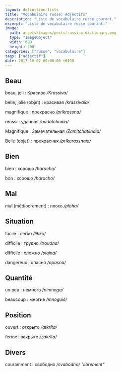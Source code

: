 ```yaml
---
layout: definition-lists
title: "Vocabulaire russe: Adjectifs"
description: "Liste de vocabulaire russe courant."
excerpt: "Liste de vocabulaire russe courant."
image:
  path: assets/images/posts/russian-dictionary.png
  type: "ImageObject"
  width: 600
  height: 400
categories: ["russe", "vocabulaire"]
tags: ["adjectif"]
date: 2017-10-02 00:00:00 +0100
---
```


## Beau

beau, joli
: Красиво
*/Krassiva/*

belle, jolie (objet)
: красивая
*/krassivaïa/*

magnifique
: прекрасно
*/prikrassna/*

réussi
: удачная
*/oudatchnaïa/*

Magnifique
: Замечательная
*/Zamitchatilnaïa/*

Belle (objet)
: прекрасная
*/prikarassnaïa/*


## Bien

bien
: хорошо
*/haracho/*

bon
: хорошо
*/haracho/*


## Mal

mal (médiocrement)
: плохо
*/ploha/*


## Situation

facile
: легко
*/lihko/*

difficile
: трудно
*/troudna/*

difficile
: сложно
*/slojna/*

dangereux
: опасно
*/apasna/*


## Quantité

un peu
: немного
*/nimnoga/*

beaucoup
: многие
*/mnoguié/*


## Position

ouvert
: открыто
*/atkrîta/*

fermé
: закрыто
*/zakrîta/*


## Divers

couramment
: свободно
*/svabodna/ "librement"*
